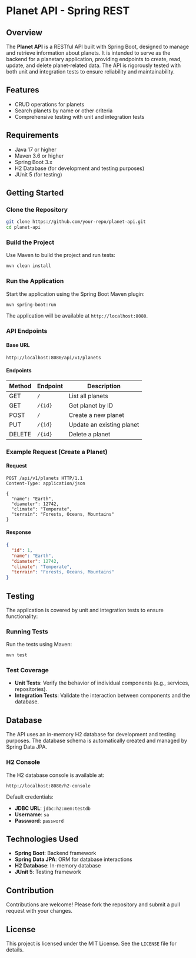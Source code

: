 # Planet API - Spring REST

## Overview
The **Planet API** is a RESTful API built with Spring Boot, designed to manage and retrieve information about planets. It is intended to serve as the backend for a planetary application, providing endpoints to create, read, update, and delete planet-related data. The API is rigorously tested with both unit and integration tests to ensure reliability and maintainability.

## Features
- CRUD operations for planets
- Search planets by name or other criteria
- Comprehensive testing with unit and integration tests

## Requirements
- Java 17 or higher
- Maven 3.6 or higher
- Spring Boot 3.x
- H2 Database (for development and testing purposes)
- JUnit 5 (for testing)

## Getting Started

### Clone the Repository
```bash
git clone https://github.com/your-repo/planet-api.git
cd planet-api
```

### Build the Project
Use Maven to build the project and run tests:
```bash
mvn clean install
```

### Run the Application
Start the application using the Spring Boot Maven plugin:
```bash
mvn spring-boot:run
```
The application will be available at `http://localhost:8080`.

### API Endpoints
#### Base URL
```
http://localhost:8080/api/v1/planets
```

#### Endpoints
| Method | Endpoint               | Description                   |
|--------|------------------------|-------------------------------|
| GET    | `/`                    | List all planets              |
| GET    | `/{id}`                | Get planet by ID              |
| POST   | `/`                    | Create a new planet           |
| PUT    | `/{id}`                | Update an existing planet     |
| DELETE | `/{id}`                | Delete a planet               |

### Example Request (Create a Planet)
#### Request
```http
POST /api/v1/planets HTTP/1.1
Content-Type: application/json

{
  "name": "Earth",
  "diameter": 12742,
  "climate": "Temperate",
  "terrain": "Forests, Oceans, Mountains"
}
```

#### Response
```json
{
  "id": 1,
  "name": "Earth",
  "diameter": 12742,
  "climate": "Temperate",
  "terrain": "Forests, Oceans, Mountains"
}
```

## Testing
The application is covered by unit and integration tests to ensure functionality:

### Running Tests
Run the tests using Maven:
```bash
mvn test
```

### Test Coverage
- **Unit Tests**: Verify the behavior of individual components (e.g., services, repositories).
- **Integration Tests**: Validate the interaction between components and the database.

## Database
The API uses an in-memory H2 database for development and testing purposes. The database schema is automatically created and managed by Spring Data JPA.

### H2 Console
The H2 database console is available at:
```
http://localhost:8080/h2-console
```
Default credentials:
- **JDBC URL**: `jdbc:h2:mem:testdb`
- **Username**: `sa`
- **Password**: `password`

## Technologies Used
- **Spring Boot**: Backend framework
- **Spring Data JPA**: ORM for database interactions
- **H2 Database**: In-memory database
- **JUnit 5**: Testing framework

## Contribution
Contributions are welcome! Please fork the repository and submit a pull request with your changes.

## License
This project is licensed under the MIT License. See the `LICENSE` file for details.

